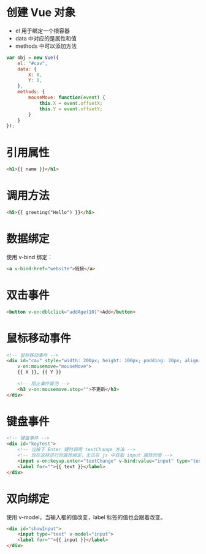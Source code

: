 # 创建 Vue 对象

- el 用于绑定一个根容器
- data 中对应的是属性和值
- methods 中可以添加方法

```javascript
var obj = new Vue({
	el: "#cav",
	data: {
		X: 0,
		Y: 0,
	},
	methods: {
		mouseMove: function(event) {
			this.X = event.offsetX;
			this.Y = event.offsetY;
		}
	}
});
```



# 引用属性

```html
<h1>{{ name }}</h1>
```



# 调用方法

```html
<h5>{{ greeting("Hello") }}</h5>
```



# 数据绑定

使用 v-bind 绑定：

```html
<a v-bind:href="website">链接</a>
```



# 双击事件

```html
<button v-on:dblclick="addAge(10)">Add</button>
```



# 鼠标移动事件

```html
<!-- 鼠标移动事件 -->
<div id="cav" style="width: 200px; height: 100px; padding: 20px; align-content: center;"
	v-on:mousemove="mouseMove">
	{{ X }}, {{ Y }}
	
	<!-- 阻止事件冒泡 -->
	<h3 v-on:mousemove.stop="">不更新</h3>
</div>
```



# 键盘事件

```html
<!-- 键盘事件 -->
<div id="keyTest">
	<!-- 当按下 Enter 键时调用 textChange 方法 -->
	<!-- 现在这样进行的属性绑定，无法在 js 中获取 input 属性的值 -->
	<input v-on:keyup.enter="textChange" v-bind:value="input" type="text">
	<label for="">{{ text }}</label>
</div>
```



# 双向绑定

使用 v-model，当输入框的值改变，label 标签的值也会跟着改变。

```html
<div id="showInput">
	<input type="text" v-model="input">
	<label for="">{{ input }}</label>
</div>
```


